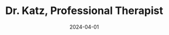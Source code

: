 ---
date: 2024-04-01
title: Dr. Katz, Professional Therapist
url: https://www.jonathankatz.com/
description: |-
  I first saw this show as a teenager. It was airing in the local anime channel, as part of their western adult-focused content.
  And it was a spanish dub. The humor was peculiar, the animation style was unique. I liked it, but did not think much of it.

  It was when rediscovering it a few years later than I realized the genius of this show: It's just all a great excuse to have comedians come in and do a few minutes of material, as-is.
  The therapy setting makes it just work. And these were not just random comedians. You had Ron Lynch, Ray Romano, Jake Johannsen, Louis CK, and the list just keeps going.

  I'm linking to Johnatan's website, you can find the show on DVD and online as well.
---
